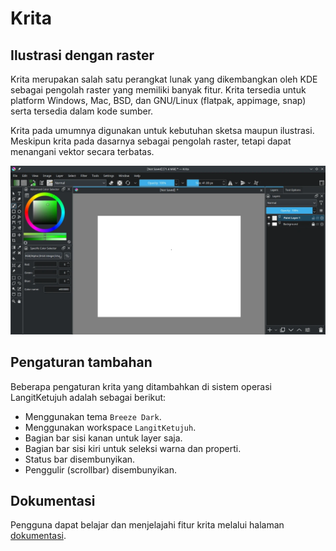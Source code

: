 # Krita

## Ilustrasi dengan raster

Krita merupakan salah satu perangkat lunak yang dikembangkan oleh KDE sebagai pengolah raster yang memiliki banyak fitur. Krita tersedia untuk platform Windows, Mac, BSD, dan GNU/Linux (flatpak, appimage, snap) serta tersedia dalam kode sumber.

Krita pada umumnya digunakan untuk kebutuhan sketsa maupun ilustrasi. Meskipun krita pada dasarnya sebagai pengolah raster, tetapi dapat menangani vektor secara terbatas.

![Krita LangitKetujuh OS](../../media/image/krita-langitketujuh-id.webp)

## Pengaturan tambahan

Beberapa pengaturan krita yang ditambahkan di sistem operasi LangitKetujuh adalah sebagai berikut:

- Menggunakan tema `Breeze Dark`.
- Menggunakan workspace `LangitKetujuh`.
- Bagian bar sisi kanan untuk layer saja.
- Bagian bar sisi kiri untuk seleksi warna dan properti.
- Status bar disembunyikan.
- Penggulir (scrollbar) disembunyikan.

## Dokumentasi

Pengguna dapat belajar dan menjelajahi fitur krita melalui halaman [dokumentasi](https://docs.krita.org/en/index.html).
